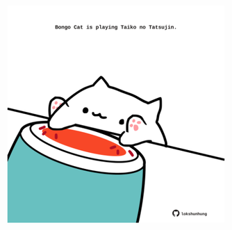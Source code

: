 <!-- built at 29/10/2021, 23:02:27 UTC -->
<p align="center">
  <img width="500" height="500" src="./ReadmeImage.svg">
</p>
